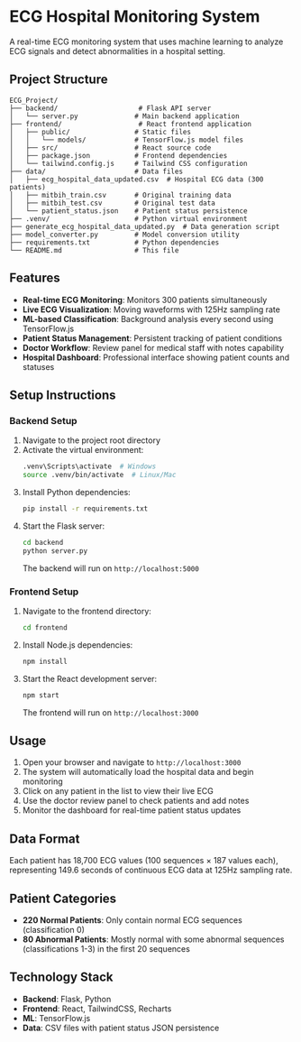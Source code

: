 # ECG Hospital Monitoring System

A real-time ECG monitoring system that uses machine learning to analyze ECG signals and detect abnormalities in a hospital setting.

## Project Structure

```
ECG_Project/
├── backend/                    # Flask API server
│   └── server.py              # Main backend application
├── frontend/                   # React frontend application
│   ├── public/                # Static files
│   │   └── models/            # TensorFlow.js model files
│   ├── src/                   # React source code
│   ├── package.json           # Frontend dependencies
│   └── tailwind.config.js     # Tailwind CSS configuration
├── data/                      # Data files
│   ├── ecg_hospital_data_updated.csv  # Hospital ECG data (300 patients)
│   ├── mitbih_train.csv       # Original training data
│   ├── mitbih_test.csv        # Original test data
│   └── patient_status.json    # Patient status persistence
├── .venv/                     # Python virtual environment
├── generate_ecg_hospital_data_updated.py  # Data generation script
├── model_converter.py         # Model conversion utility
├── requirements.txt           # Python dependencies
└── README.md                  # This file
```

## Features

- **Real-time ECG Monitoring**: Monitors 300 patients simultaneously
- **Live ECG Visualization**: Moving waveforms with 125Hz sampling rate
- **ML-based Classification**: Background analysis every second using TensorFlow.js
- **Patient Status Management**: Persistent tracking of patient conditions
- **Doctor Workflow**: Review panel for medical staff with notes capability
- **Hospital Dashboard**: Professional interface showing patient counts and statuses

## Setup Instructions

### Backend Setup

1. Navigate to the project root directory
2. Activate the virtual environment:
   ```bash
   .venv\Scripts\activate  # Windows
   source .venv/bin/activate  # Linux/Mac
   ```
3. Install Python dependencies:
   ```bash
   pip install -r requirements.txt
   ```
4. Start the Flask server:
   ```bash
   cd backend
   python server.py
   ```
   The backend will run on `http://localhost:5000`

### Frontend Setup

1. Navigate to the frontend directory:
   ```bash
   cd frontend
   ```
2. Install Node.js dependencies:
   ```bash
   npm install
   ```
3. Start the React development server:
   ```bash
   npm start
   ```
   The frontend will run on `http://localhost:3000`

## Usage

1. Open your browser and navigate to `http://localhost:3000`
2. The system will automatically load the hospital data and begin monitoring
3. Click on any patient in the list to view their live ECG
4. Use the doctor review panel to check patients and add notes
5. Monitor the dashboard for real-time patient status updates

## Data Format

Each patient has 18,700 ECG values (100 sequences × 187 values each), representing 149.6 seconds of continuous ECG data at 125Hz sampling rate.

## Patient Categories

- **220 Normal Patients**: Only contain normal ECG sequences (classification 0)
- **80 Abnormal Patients**: Mostly normal with some abnormal sequences (classifications 1-3) in the first 20 sequences

## Technology Stack

- **Backend**: Flask, Python
- **Frontend**: React, TailwindCSS, Recharts
- **ML**: TensorFlow.js
- **Data**: CSV files with patient status JSON persistence 